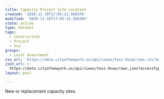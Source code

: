 ```yaml
---
title: Capacity Project Site Location
created: '2020-11-10T17:05:21.568376'
modified: '2020-11-10T17:05:21.568385'
state: active
type: dataset
tags:
  - Construction
  - Project
  - Sca
groups:
  - Local Government
csv_url: 'https://data.cityofnewyork.us/api/views/tesz-9suw/rows.csv?accessType=DOWNLOAD'
json_url: >-
  https://data.cityofnewyork.us/api/views/tesz-9suw/rows.json?accessType=DOWNLOAD
layout: post

---
```

New or replacement capacity sites.
